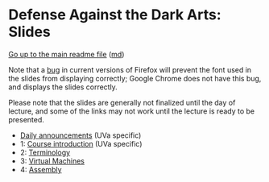 Defense Against the Dark Arts: Slides
=====================================

[Go up to the main readme file](../readme.html) ([md](../readme.md))

Note that a [bug](https://bugzilla.mozilla.org/show_bug.cgi?id=760436)
in current versions of Firefox will prevent the font used in the
slides from displaying correctly; Google Chrome does not have this
bug, and displays the slides correctly.

Please note that the slides are generally not finalized until the day
of lecture, and some of the links may not work until the lecture is
ready to be presented.

- [Daily announcements](../uva/daily-announcements.html#/) (UVa specific)
- 1: [Course introduction](01-intro.html#/) (UVa specific)
- 2: [Terminology](02-terminology.html#/)
- 3: [Virtual Machines](03-vms.html#/)
- 4: [Assembly](04-assembly.html#/)
